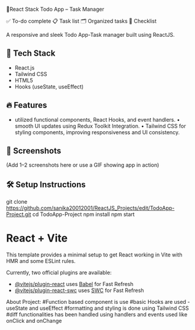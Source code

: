 📝React Stack Todo App – Task Manager

✅ To-do complete
📋 Task list
🗂️ Organized tasks
🧾 Checklist

A responsive and sleek Todo App-Task manager built using ReactJS.

## 🚀 Tech Stack
- React.js
- Tailwind CSS
- HTML5
- Hooks (useState, useEffect)

## 🔥 Features
- utilized functional components, React Hooks, and event handlers.
• smooth UI updates using Redux Toolkit Integration.
• Tailwind CSS for styling components, improving responsiveness and UI consistency.

## 📸 Screenshots
(Add 1–2 screenshots here or use a GIF showing app in action)

## 🛠️ Setup Instructions

git clone https://github.com/sanika20012001/ReactJS_Projects/edit/TodoApp-Project.git
cd TodoApp-Project
npm install
npm start

# React + Vite

This template provides a minimal setup to get React working in Vite with HMR and some ESLint rules.

Currently, two official plugins are available:

- [@vitejs/plugin-react](https://github.com/vitejs/vite-plugin-react/blob/main/packages/plugin-react/README.md) uses [Babel](https://babeljs.io/) for Fast Refresh
- [@vitejs/plugin-react-swc](https://github.com/vitejs/vite-plugin-react-swc) uses [SWC](https://swc.rs/) for Fast Refresh

About Project:
#Function based component is use
#basic Hooks are used - useState and useEffect
#formatting and styling is done using Tailwind CSS
#diff functionalities has been handled using handlers and events used like onClick and onChange
